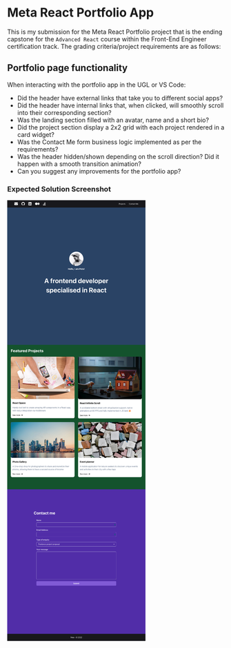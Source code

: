 # Meta React Portfolio App

This is my submission for the Meta React Portfolio project that is the ending capstone for the `Advanced React` course within the Front-End Engineer certification track. The grading criteria/project requirements are as follows:

## Portfolio page functionality

When interacting with the portfolio app in the UGL or VS Code:

- Did the header have external links that take you to different social apps?
- Did the header have internal links that, when clicked, will smoothly scroll into their corresponding section?
- Was the landing section filled with an avatar, name and a short bio?
- Did the project section display a 2x2 grid with each project rendered in a card widget?
- Was the Contact Me form business logic implemented as per the requirements?
- Was the header hidden/shown depending on the scroll direction? Did it happen with a smooth transition animation?
- Can you suggest any improvements for the portfolio app?

### Expected Solution Screenshot

![Expected Solution](./screenshots/final_solution.png)

